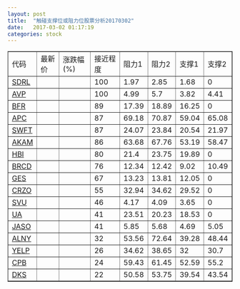 ```yaml
---
layout: post
title:  "触碰支撑位或阻力位股票分析20170302"
date:   2017-03-02 01:17:19
categories: stock
---
```

<script type="text/javascript">
var stockList = []
stockList.push('gb_sdrl');
stockList.push('gb_avp');
stockList.push('gb_bfr');
stockList.push('gb_apc');
stockList.push('gb_swft');
stockList.push('gb_akam');
stockList.push('gb_hbi');
stockList.push('gb_brcd');
stockList.push('gb_ges');
stockList.push('gb_crzo');
stockList.push('gb_svu');
stockList.push('gb_ua');
stockList.push('gb_jaso');
stockList.push('gb_alny');
stockList.push('gb_yelp');
stockList.push('gb_cpb');
stockList.push('gb_dks');
</script>
<table border="1">
 <tr>
 <td>代码</td>
 <td>最新价</td>
 <td>涨跌幅(%)</td>
 <td>接近程度</td>
 <td>阻力1</td>
 <td>阻力2</td>
 <td>支撑1</td>
 <td>支撑2</td>
</tr>
  <tr id="sdrl" class="green">
  <td><a href="http://stock.finance.sina.com.cn/usstock/quotes/SDRL.html" target="_blank">SDRL</a></td><td></td><td></td><td>100</td><td>1.97</td><td>2.85</td><td>1.68</td><td>0</td></tr>
  <tr id="avp" class="green">
  <td><a href="http://stock.finance.sina.com.cn/usstock/quotes/AVP.html" target="_blank">AVP</a></td><td></td><td></td><td>100</td><td>4.99</td><td>5.7</td><td>3.82</td><td>4.41</td></tr>
  <tr id="bfr" class="red">
  <td><a href="http://stock.finance.sina.com.cn/usstock/quotes/BFR.html" target="_blank">BFR</a></td><td></td><td></td><td>89</td><td>17.39</td><td>18.89</td><td>16.25</td><td>0</td></tr>
  <tr id="apc" class="green">
  <td><a href="http://stock.finance.sina.com.cn/usstock/quotes/APC.html" target="_blank">APC</a></td><td></td><td></td><td>87</td><td>69.18</td><td>70.87</td><td>59.04</td><td>65.08</td></tr>
  <tr id="swft" class="green">
  <td><a href="http://stock.finance.sina.com.cn/usstock/quotes/SWFT.html" target="_blank">SWFT</a></td><td></td><td></td><td>87</td><td>24.07</td><td>23.84</td><td>20.54</td><td>21.97</td></tr>
  <tr id="akam" class="red">
  <td><a href="http://stock.finance.sina.com.cn/usstock/quotes/AKAM.html" target="_blank">AKAM</a></td><td></td><td></td><td>86</td><td>63.68</td><td>67.76</td><td>53.19</td><td>58.47</td></tr>
  <tr id="hbi" class="green">
  <td><a href="http://stock.finance.sina.com.cn/usstock/quotes/HBI.html" target="_blank">HBI</a></td><td></td><td></td><td>80</td><td>21.4</td><td>23.75</td><td>19.89</td><td>0</td></tr>
  <tr id="brcd" class="green">
  <td><a href="http://stock.finance.sina.com.cn/usstock/quotes/BRCD.html" target="_blank">BRCD</a></td><td></td><td></td><td>76</td><td>12.34</td><td>12.42</td><td>9.02</td><td>10.49</td></tr>
  <tr id="ges" class="green">
  <td><a href="http://stock.finance.sina.com.cn/usstock/quotes/GES.html" target="_blank">GES</a></td><td></td><td></td><td>67</td><td>13.23</td><td>13.81</td><td>12.05</td><td>0</td></tr>
  <tr id="crzo" class="green">
  <td><a href="http://stock.finance.sina.com.cn/usstock/quotes/CRZO.html" target="_blank">CRZO</a></td><td></td><td></td><td>55</td><td>32.94</td><td>34.62</td><td>29.52</td><td>0</td></tr>
  <tr id="svu" class="green">
  <td><a href="http://stock.finance.sina.com.cn/usstock/quotes/SVU.html" target="_blank">SVU</a></td><td></td><td></td><td>46</td><td>4.17</td><td>4.09</td><td>3.65</td><td>0</td></tr>
  <tr id="ua" class="green">
  <td><a href="http://stock.finance.sina.com.cn/usstock/quotes/UA.html" target="_blank">UA</a></td><td></td><td></td><td>41</td><td>23.51</td><td>20.23</td><td>18.53</td><td>0</td></tr>
  <tr id="jaso" class="green">
  <td><a href="http://stock.finance.sina.com.cn/usstock/quotes/JASO.html" target="_blank">JASO</a></td><td></td><td></td><td>41</td><td>5.85</td><td>5.68</td><td>4.69</td><td>5.05</td></tr>
  <tr id="alny" class="red">
  <td><a href="http://stock.finance.sina.com.cn/usstock/quotes/ALNY.html" target="_blank">ALNY</a></td><td></td><td></td><td>32</td><td>53.56</td><td>72.64</td><td>39.28</td><td>48.44</td></tr>
  <tr id="yelp" class="green">
  <td><a href="http://stock.finance.sina.com.cn/usstock/quotes/YELP.html" target="_blank">YELP</a></td><td></td><td></td><td>26</td><td>34.62</td><td>38.65</td><td>32</td><td>30.7</td></tr>
  <tr id="cpb" class="green">
  <td><a href="http://stock.finance.sina.com.cn/usstock/quotes/CPB.html" target="_blank">CPB</a></td><td></td><td></td><td>24</td><td>59.43</td><td>61.45</td><td>52.59</td><td>55.2</td></tr>
  <tr id="dks" class="green">
  <td><a href="http://stock.finance.sina.com.cn/usstock/quotes/DKS.html" target="_blank">DKS</a></td><td></td><td></td><td>22</td><td>50.58</td><td>53.75</td><td>39.54</td><td>43.54</td></tr>
</table>
